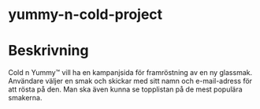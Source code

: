# yummy-n-cold-project

# Beskrivning
Cold n Yummy™ vill ha en kampanjsida för framröstning av en ny glassmak. Användare väljer en smak och skickar med sitt namn och e-mail-adress för att rösta på den. Man ska även kunna se topplistan på de mest populära smakerna.
